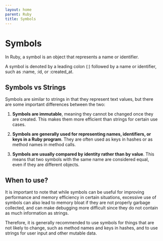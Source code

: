 ```yaml
---
layout: home
parent: Ruby
title: Symbols
---
```


# Symbols

In Ruby, a symbol is an object that represents a name or identifier.

A symbol is denoted by a leading colon (:) followed by a name or identifier, such as :name, :id, or :created_at.

## Symbols vs Strings

Symbols are similar to strings in that they represent text values, but there are some important differences between the two:

1. **Symbols are immutable**, meaning they cannot be changed once they are created. This makes them more efficient than strings for certain use cases.

2. **Symbols are generally used for representing names, identifiers, or keys in a Ruby program**. They are often used as keys in hashes or as method names in method calls.

3. **Symbols are usually compared by identity rather than by value**. This means that two symbols with the same name are considered equal, even if they are different objects.

## When to use?

It is important to note that while symbols can be useful for improving performance and memory efficiency in certain situations, excessive use of symbols can also lead to memory bloat if they are not properly garbage collected, and can make debugging more difficult since they do not contain as much information as strings. 

Therefore, it is generally recommended to use symbols for things that are not likely to change, such as method names and keys in hashes, and to use strings for user input and other mutable data.
